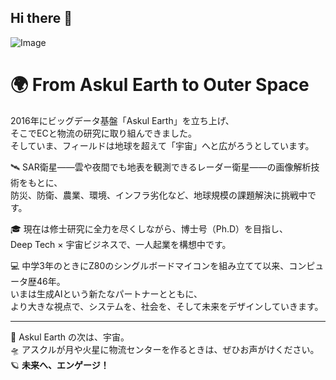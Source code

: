 ## Hi there 👋
![Image](https://github.com/user-attachments/assets/9b522141-9e2e-4920-b4ac-38ba1d4d543f)
<!--
**kkoike-lab/kkoike-lab** is a ✨ _special_ ✨ repository because its `README.md` (this file) appears on your GitHub profile.

Here are some ideas to get you started:

- 🔭 I’m currently working on ...
- 🌱 I’m currently learning ...
- 👯 I’m looking to collaborate on ...
- 🤔 I’m looking for help with ...
- 💬 Ask me about ...
- 📫 How to reach me: ...
- 😄 Pronouns: ...
- ⚡ Fun fact: ...
-->
# 🌍 From Askul Earth to Outer Space

2016年にビッグデータ基盤「Askul Earth」を立ち上げ、  
そこでECと物流の研究に取り組んできました。  
そしていま、フィールドは地球を超えて「宇宙」へと広がろうとしています。

🛰 SAR衛星――雲や夜間でも地表を観測できるレーダー衛星――の画像解析技術をもとに、  
防災、防衛、農業、環境、インフラ劣化など、地球規模の課題解決に挑戦中です。

🎓 現在は修士研究に全力を尽くしながら、博士号（Ph.D）を目指し、  
Deep Tech × 宇宙ビジネスで、一人起業を構想中です。

💻 中学3年のときにZ80のシングルボードマイコンを組み立てて以来、コンピュータ歴46年。  
いまは生成AIという新たなパートナーとともに、  
より大きな視点で、システムを、社会を、そして未来をデザインしていきます。

---

🚀 Askul Earth の次は、宇宙。  
🛸 アスクルが月や火星に物流センターを作るときは、ぜひお声がけください。  
🪐 **未来へ、エンゲージ！**
